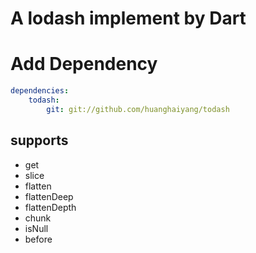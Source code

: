 # A lodash implement by Dart

# Add Dependency
```yaml
dependencies:
    todash:
        git: git://github.com/huanghaiyang/todash
```

## supports

+ get
+ slice
+ flatten
+ flattenDeep
+ flattenDepth
+ chunk
+ isNull
+ before